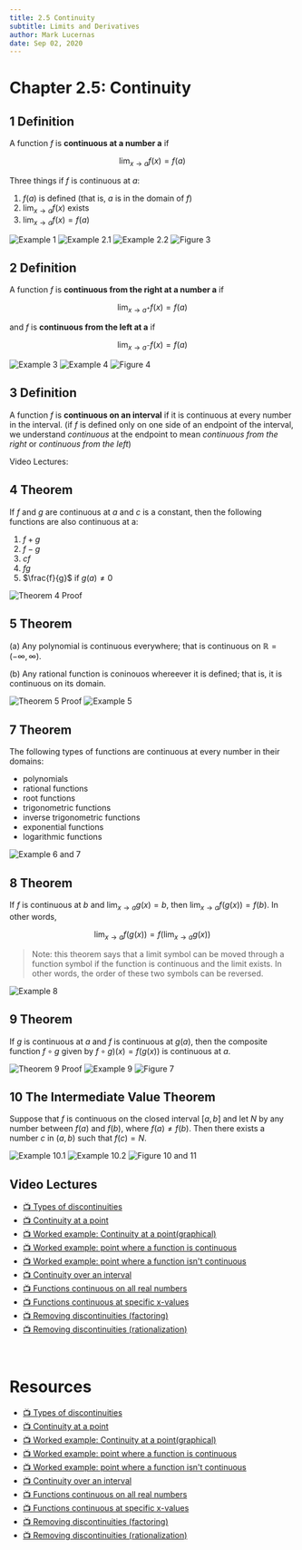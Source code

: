```yaml
---
title: 2.5 Continuity
subtitle: Limits and Derivatives
author: Mark Lucernas
date: Sep 02, 2020
---
```



# Chapter 2.5: Continuity

## 1 Definition

A function $f$ is **continuous at a number a** if

$$
\lim_{x \to a} f(x) = f(a)
$$

Three things if $f$ is continuous at $a$:

1. $f(a)$ is defined (that is, $a$ is in the domain of $f$)
2. $\lim_{x \to a} f(x)$ exists
3. $\lim_{x \to a} f(x) = f(a)$

![Example 1](../../../../../files/fall-2020/MATH-150/chapter-2/2.5_example-1.png)
![Example 2.1](../../../../../files/fall-2020/MATH-150/chapter-2/2.5_example-2.1.png)
![Example 2.2](../../../../../files/fall-2020/MATH-150/chapter-2/2.5_example-2.2.png)
![Figure 3](../../../../../files/fall-2020/MATH-150/chapter-2/2.5_figure-3.png)

## 2 Definition

A function $f$ is **continuous from the right at a number a** if

$$
\lim_{x \to a^{+}} f(x) = f(a)
$$

and $f$ is **continuous from the left at a** if

$$
\lim_{x \to a^{-}} f(x) = f(a)
$$

![Example 3](../../../../../files/fall-2020/MATH-150/chapter-2/2.5_example-3.png)
![Example 4](../../../../../files/fall-2020/MATH-150/chapter-2/2.5_example-4.png)
![Figure 4](../../../../../files/fall-2020/MATH-150/chapter-2/2.5_figure-4.png)

## 3 Definition

A function $f$ is **continuous on an interval** if it is continuous at every
number in the interval. (if $f$ is defined only on one side of an endpoint of
the interval, we understand _continuous_ at the endpoint to mean _continuous
from the right_ or _continuous from the left_)

Video Lectures:

## 4 Theorem

If $f$ and $g$ are continuous at $a$ and $c$ is a constant, then the following
functions are also continuous at a:

1. $f + g$
2. $f - g$
3. $cf$
4. $fg$
5. $\frac{f}{g}$ if $g(a) \neq 0$

![Theorem 4 Proof](../../../../../files/fall-2020/MATH-150/chapter-2/2.5_theorem-4_proof.png)

## 5 Theorem

(a) Any polynomial is continuous everywhere; that is continuous on $\mathbb{R} =
(-\infty, \infty)$.

(b) Any rational function is coninouos whereever it is defined; that is, it is
continuous on its domain.

![Theorem 5 Proof](../../../../../files/fall-2020/MATH-150/chapter-2/2.5_theorem-5_proof.png)
![Example 5](../../../../../files/fall-2020/MATH-150/chapter-2/2.5_example-5.png)

## 7 Theorem

The following types of functions are continuous at every number in their
domains:

- polynomials
- rational functions
- root functions
- trigonometric functions
- inverse trigonometric functions
- exponential functions
- logarithmic functions

![Example 6 and 7](../../../../../files/fall-2020/MATH-150/chapter-2/2.5_example-6-and-7.png)

## 8 Theorem

If $f$ is continuous at $b$ and $\lim_{x \to a} g(x) = b$, then $\lim_{x \to a}
f(g(x)) = f(b)$. In other words,

$$
\lim_{x \to a} f(g(x)) = f(\lim_{x \to a} g(x))
$$

> Note: this theorem says that a limit symbol can be moved through a function
symbol if the function is continuous and the limit exists. In other words, the
order of these two symbols can be reversed.

![Example 8](../../../../../files/fall-2020/MATH-150/chapter-2/2.5_example-8.png)

## 9 Theorem

If $g$ is continuous at $a$ and $f$ is continuous at $g(a)$, then the composite
function $f \circ g$ given by $f \circ g)(x) = f(g(x))$ is continuous at $a$.

![Theorem 9 Proof](../../../../../files/fall-2020/MATH-150/chapter-2/2.5_theorem-9_proof.png)
![Example 9](../../../../../files/fall-2020/MATH-150/chapter-2/2.5_example-9.png)
![Figure 7](../../../../../files/fall-2020/MATH-150/chapter-2/2.figure-7.png)

## 10 The Intermediate Value Theorem

Suppose that $f$ is continuous on the closed interval $[a, b]$ and let $N$ by
any number between $f(a)$ and $f(b)$, where $f(a) \neq f(b)$. Then there exists
a number $c$ in $(a, b)$ such that $f(c) = N$.

![Example 10.1](../../../../../files/fall-2020/MATH-150/chapter-2/2.5_example-10.1.png)
![Example 10.2](../../../../../files/fall-2020/MATH-150/chapter-2/2.5_example-10.2.png)
![Figure 10 and 11](../../../../../files/fall-2020/MATH-150/chapter-2/2.5_figure-10-and-11.png)


## Video Lectures

- [📺 Types of discontinuities](https://www.khanacademy.org/math/ap-calculus-ab/ab-limits-new/ab-1-10/v/types-of-discontinuities?modal=1)
- [📺 Continuity at a point](https://www.khanacademy.org/math/ap-calculus-ab/ab-limits-new/ab-1-11/v/continuity-at-a-point)
- [📺 Worked example: Continuity at a point(graphical)](https://www.khanacademy.org/math/ap-calculus-ab/ab-limits-new/ab-1-11/v/continuity-at-a-point-graphically)
- [📺 Worked example: point where a function is continuous](https://www.khanacademy.org/math/ap-calculus-ab/ab-limits-new/ab-1-11/v/limit-of-piecewise-function-that-is-defined)
- [📺 Worked example: point where a function isn't continuous](https://www.khanacademy.org/math/ap-calculus-ab/ab-limits-new/ab-1-11/v/limit-of-piecewise-function-that-is-undefined)
- [📺 Continuity over an interval](https://www.khanacademy.org/math/ap-calculus-ab/ab-limits-new/ab-1-12/v/continuity-over-an-interval)
- [📺 Functions continuous on all real numbers](https://www.khanacademy.org/math/ap-calculus-ab/ab-limits-new/ab-1-12/v/functions-continuous-on-all-numbers)
- [📺 Functions continuous at specific x-values](https://www.khanacademy.org/math/ap-calculus-ab/ab-limits-new/ab-1-12/v/functions-continuous-on-specific-numbers)
- [📺 Removing discontinuities (factoring)](https://www.khanacademy.org/math/ap-calculus-ab/ab-limits-new/ab-1-13/v/defining-a-function-at-a-point-to-make-it-continuous)
- [📺 Removing discontinuities (rationalization)](https://www.khanacademy.org/math/ap-calculus-ab/ab-limits-new/ab-1-13/v/fancy-algebra-to-find-a-limit-and-make-a-function-continuous)


<br>

# Resources

- [📺 Types of discontinuities](https://www.khanacademy.org/math/ap-calculus-ab/ab-limits-new/ab-1-10/v/types-of-discontinuities?modal=1)
- [📺 Continuity at a point](https://www.khanacademy.org/math/ap-calculus-ab/ab-limits-new/ab-1-11/v/continuity-at-a-point)
- [📺 Worked example: Continuity at a point(graphical)](https://www.khanacademy.org/math/ap-calculus-ab/ab-limits-new/ab-1-11/v/continuity-at-a-point-graphically)
- [📺 Worked example: point where a function is continuous](https://www.khanacademy.org/math/ap-calculus-ab/ab-limits-new/ab-1-11/v/limit-of-piecewise-function-that-is-defined)
- [📺 Worked example: point where a function isn't continuous](https://www.khanacademy.org/math/ap-calculus-ab/ab-limits-new/ab-1-11/v/limit-of-piecewise-function-that-is-undefined)
- [📺 Continuity over an interval](https://www.khanacademy.org/math/ap-calculus-ab/ab-limits-new/ab-1-12/v/continuity-over-an-interval)
- [📺 Functions continuous on all real numbers](https://www.khanacademy.org/math/ap-calculus-ab/ab-limits-new/ab-1-12/v/functions-continuous-on-all-numbers)
- [📺 Functions continuous at specific x-values](https://www.khanacademy.org/math/ap-calculus-ab/ab-limits-new/ab-1-12/v/functions-continuous-on-specific-numbers)
- [📺 Removing discontinuities (factoring)](https://www.khanacademy.org/math/ap-calculus-ab/ab-limits-new/ab-1-13/v/defining-a-function-at-a-point-to-make-it-continuous)
- [📺 Removing discontinuities (rationalization)](https://www.khanacademy.org/math/ap-calculus-ab/ab-limits-new/ab-1-13/v/fancy-algebra-to-find-a-limit-and-make-a-function-continuous)

